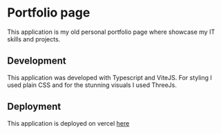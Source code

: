 # Portfolio page

This application is my old personal portfolio page where showcase my IT skills and projects.

## Development

This application was developed with Typescript and ViteJS. For styling I used plain CSS and for the stunning visuals I used ThreeJs.

## Deployment

This application is deployed on vercel [here](https://portfolio-livid-six-19.vercel.app/)

